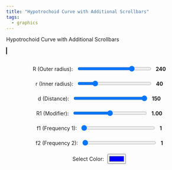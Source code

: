 ```yaml
---
title: "Hypotrochoid Curve with Additional Scrollbars"
tags:
  - graphics
---
```


Hypotrochoid Curve with Additional Scrollbars

<style>
        canvas {
            border: 1px solid black;
        }
        .controls {
            margin-top: 20px;
            display: flex;
            flex-direction: column;
            align-items: center;
        }
        .control-group {
            margin: 10px 0;
            display: flex;
            align-items: center;
        }
        .control-group label {
            margin-right: 10px;
        }
        input[type="range"] {
            width: 200px;
        }
        .value-label {
            margin-left: 10px;
            font-weight: bold;
        }
</style>
<canvas id="canvas" width="1200" height="1200"></canvas>

<div class="controls">
        <div class="control-group">
            <label for="R">R (Outer radius):</label>
            <input type="range" id="R" min="50" max="300" value="240">
            <span id="R-value" class="value-label">240</span>
        </div>
        <div class="control-group">
            <label for="r">r (Inner radius):</label>
            <input type="range" id="r" min="10" max="150" value="40">
            <span id="r-value" class="value-label">40</span>
        </div>
        <div class="control-group">
            <label for="d">d (Distance):</label>
            <input type="range" id="d" min="10" max="150" value="150">
            <span id="d-value" class="value-label">150</span>
        </div>
        <div class="control-group">
            <label for="R1">R1 (Modifier):</label>
            <input type="range" id="R1" min="0" max="2" step="0.01" value="1">
            <span id="R1-value" class="value-label">1.00</span>
        </div>
        <div class="control-group">
            <label for="f1">f1 (Frequency 1):</label>
            <input type="range" id="f1" min="1" max="10" value="1">
            <span id="f1-value" class="value-label">1</span>
        </div>
        <div class="control-group">
            <label for="f2">f2 (Frequency 2):</label>
            <input type="range" id="f2" min="1" max="10" value="1">
            <span id="f2-value" class="value-label">1</span>
        </div>
        <div class="control-group">
            <label for="color">Select Color:</label>
            <input type="color" id="color" value="#0000ff">
        </div>
</div>
<script>
    const canvas = document.getElementById('canvas');
    const ctx = canvas.getContext('2d');

    let R = 240;
    let r = 40;
    let d = 150;
    let selectedColor = '#0000ff';

    // Function to calculate the GCD
    function gcd(a, b) {
        return b ? gcd(b, a % b) : Math.abs(a);
    }

    function drawHypotrochoid() {
        const width = canvas.width;
        const height = canvas.height;
        const centerX = width / 2;
        const centerY = height / 2;

        ctx.clearRect(0, 0, width, height);
        ctx.beginPath();
        ctx.strokeStyle = selectedColor;
        ctx.lineWidth = 2;

        const period = (2 * Math.PI * r) / gcd(R, r);
        for (let t = 0; t <= period; t += 0.01) {
            const x = centerX + (R - r) * Math.cos(t) * (1 + Math.cos(3*t)) + d * Math.cos(((R - r) / r) * t);
            const y = centerY + (R - r) * Math.sin(t) * (1 + Math.cos(3*t)) - d * Math.sin(((R - r) / r) * t);
            if (t === 0) ctx.moveTo(x, y);
            else ctx.lineTo(x, y);
        }

        ctx.stroke();
    }

    // Event listeners for controls
    document.getElementById('R').addEventListener('input', function () {
        R = parseInt(this.value);
        document.getElementById('R-value').innerText = this.value;
        drawHypotrochoid();
    });

    document.getElementById('r').addEventListener('input', function () {
        r = parseInt(this.value);
        document.getElementById('r-value').innerText = this.value;
        drawHypotrochoid();
    });

    document.getElementById('d').addEventListener('input', function () {
        d = parseInt(this.value);
        document.getElementById('d-value').innerText = this.value;
        drawHypotrochoid();
    });

    document.getElementById('color').addEventListener('input', function () {
        selectedColor = this.value;
        drawHypotrochoid();
    });

    // Initial draw
    drawHypotrochoid();
</script>

